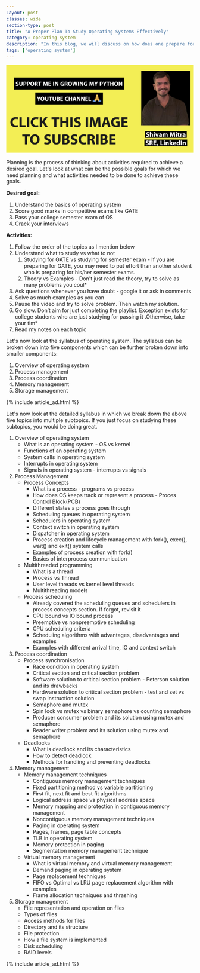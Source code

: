 ```yaml
---
Layout: post
classes: wide
section-type: post
title: "A Proper Plan To Study Operating Systems Effectively"
category: operating system
description: "In this blog, we will discuss on how does one prepare for interviews or exams which focuses on opearting system concepts"
tags: ['operating system']
---
```

<a href="https://bit.ly/3gSLmGj" target="_blank"><img src="/assets/images/freecodeschool.png" alt="python tutorial" /></a>

Planning is the process of thinking about activities required to achieve a desired goal. Let's look at what can be the possible goals for which we need planning and what activities needed to be done to achieve these goals.

**Desired goal:**

1. Understand the basics of operating system
2. Score good marks in competitive exams like GATE
3. Pass your college semester exam of OS
4. Crack your interviews

**Activities:**

1. Follow the order of the topics as I mention below
2. Understand what to study vs what to not
    1. Studying for GATE vs studying for semester exam - If you are preparing for GATE, you may need to put effort than another student who is preparing for his/her semester exams.
    2. Theory vs Examples - Don't just read the theory, try to solve as many problems you coul* 
3. Ask questions whenever you have doubt - google it or ask in comments
4. Solve as much examples as you can
5. Pause the video and try to solve problem. Then watch my solution.
6. Go slow. Don’t aim for just completing the playlist. Exception exists for college students who are just studying for passing it .Otherwise, take your tim*
7. Read my notes on each topic

Let's now look at the syllabus of operating system. The syllabus can be broken down into five components which can be further broken down into smaller components:

1. Overview of operating system
2. Process management
3. Process coordination
4. Memory management
5. Storage management

{% include article_ad.html %}

Let's now look at the detailed syllabus in which we break down the above five topics into multiple subtopics. If you just focus on studying these subtopics, you would be doing great.

1. Overview of operating system
    * What is an operating system - OS vs kernel
    * Functions of an operating system
    * System calls in operating system
    * Interrupts in operating system
    * Signals in operating system - interrupts vs signals
2. Process Management
    * Process Concepts
        * What is a process - programs vs process
        * How does OS keeps track or represent a process - Proces Control Block(PCB)
        * Different states a process goes through
        * Scheduling queues in operating system
        * Schedulers in operating system
        * Context switch in operating system
        * Dispatcher in operating system
        * Process creation and lifecycle management with fork(), exec(), wait() and exit() system calls
        * Examples of process creation with fork()
        * Basics of interprocess communication
    * Multithreaded programming
        * What is a thread
        * Process vs Thread
        * User level threads vs kernel level threads
        * Multithreading models
    * Process scheduling
        * Already covered the scheduling queues and schedulers in process concepts section. If forgot, revisit it
        * CPU bound vs IO bound process
        * Preemptive vs nonpreemptive scheduling
        * CPU scheduling criteria
        * Scheduling algorithms with advantages, disadvantages and examples
        * Examples with different arrival time, IO and context switch
3. Process coordination
    * Process synchronisation
        * Race condition in operating system
        * Critical section and critical section problem
        * Software solution to critical section problem - Peterson solution and its drawbacks
        * Hardware solution to critical section problem - test and set vs swap instruction solution
        * Semaphore and mutex
        * Spin lock vs mutex vs binary semaphore vs counting semaphore
        * Producer consumer problem and its solution using mutex and semaphore
        * Reader writer problem and its solution using mutex and   semaphore
    * Deadlocks
        * What is deadlock and its characteristics
        * How to detect deadlock
        * Methods for handling and preventing deadlocks
4. Memory management
    * Memory management techniques
        * Contiguous memory management techniques
        * Fixed partitioning method vs variable partitioning
        * First fit, next fit and best fit algorithms
        * Logical address space vs physical address space
        * Memory mapping and protection in contiguous memory management
        * Noncontiguous memory management techniques
        * Paging in operating system
        * Pages, frames, page table concepts
        * TLB in operating system
        * Memory protection in paging
        * Segmentation memory management technique
    * Virtual memory management
        * What is virtual memory and virtual memory management
        * Demand paging in operating system
        * Page replacement techniques
        * FIFO vs Optimal vs LRU page replacement algorithm with examples
        * Frame allocation techniques and thrashing
5. Storage management
    * File representation and operation on files
    * Types of files
    * Access methods for files
    * Directory and its structure
    * File protection
    * How a file system is implemented
    * Disk scheduling
    * RAID levels

{% include article_ad.html %}